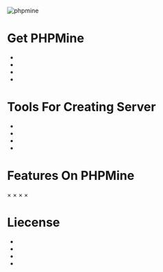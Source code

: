 ![phpmine](https://cloud.githubusercontent.com/assets/28599276/26448759/148a1b18-414f-11e7-9fbb-9741cedac1e7.jpg)

# Get PHPMine
 -
 -
 -
 -



# Tools For Creating Server
 -
 -
 -
 -



# Features On PHPMine
×
×
×
×



# Liecense
 -
 -
 -
 -
